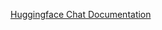 [Huggingface Chat Documentation](https://docs.spring.io/spring-ai/reference/api/clients/huggingface.html)

